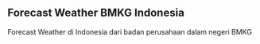 ## Forecast Weather BMKG Indonesia
Forecast Weather di Indonesia dari badan perusahaan dalam negeri BMKG
